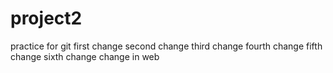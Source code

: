 # project2
practice for git
first change
second change
third change
fourth change
fifth change
sixth change
change in web
